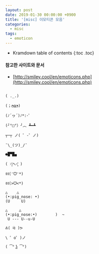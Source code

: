```yaml
---
layout: post
date: 2019-01-30 00:00:00 +0900
title: '[misc] 이모티콘 모음'
categories:
  - misc
tags:
  - emoticon
---
```


* Kramdown table of contents
{:toc .toc}

#### 참고한 사이트와 문서

- [http://smiley.cool/en/emoticons.php](http://smiley.cool/en/emoticons.php)

```

( ._.)

(；◔д◔)

(ﾉ´ヮ´)ﾉ*:･ﾟ

(╯°□°）╯︵ ┻━┻

┬─┬ ノ( ゜-゜ノ)

¯\_(ツ)_/¯

●█▀█▄

( ˃̣̣̥᷄へ˂̣̣̥᷅ )

ꉂꉂ(ᵔᗜᵔ*)

ꉂꉂ(>ᗜ<*)

△    △
(•:pig_nose: •)
(U     U)

△     △
(•:pig_nose:•)        )  ~
 U --- U--u-U

ᕕ( ᐛ )ᕗ

\ ゜o゜)ノ

( ͡° ͜ʖ ͡°)

```
